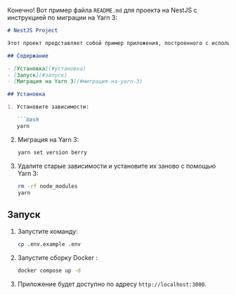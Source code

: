 Конечно! Вот пример файла `README.md` для проекта на NestJS с инструкцией по миграции на Yarn 3:

```markdown
# NestJS Project

Этот проект представляет собой пример приложения, построенного с использованием фреймворка NestJS.

## Содержание

- [Установка](#установка)
- [Запуск](#запуск)
- [Миграция на Yarn 3](#миграция-на-yarn-3)

## Установка

1. Установите зависимости:

   ```bash
   yarn
   ```

2. Миграция на Yarn 3:

   ```bash
   yarn set version berry
   ```

3. Удалите старые зависимости и установите их заново с помощью Yarn 3:

   ```bash
   rm -rf node_modules
   yarn
   ```
## Запуск

1. Запустите команду:

   ```bash
   cp .env.example .env
   ```
2. Запустите сборку Docker :

   ```bash
   docker compose up -d
   ```

2. Приложение будет доступно по адресу `http://localhost:3000`.
